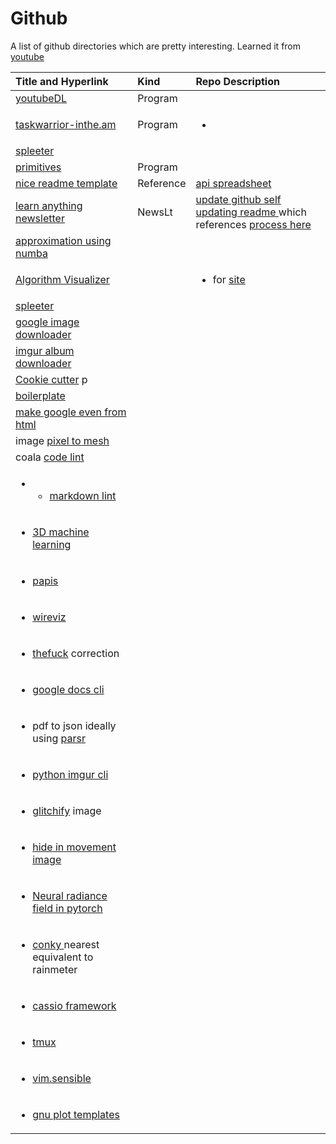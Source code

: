 # Github

A list of github directories which are pretty interesting. Learned it from [youtube](https://www.youtube.com/watch?v=rlO4OL7HrNw)

<table>
  <thead>
    <tr>
      <th style="text-align:left">Title and Hyperlink</th>
      <th style="text-align:left">Kind</th>
      <th style="text-align:left">Repo Description</th>
    </tr>
  </thead>
  <tbody>
    <tr>
      <td style="text-align:left"><a href="https://github.com/fent/node-ytdl-core">youtubeDL</a>
      </td>
      <td style="text-align:left">Program</td>
      <td style="text-align:left"></td>
    </tr>
    <tr>
      <td style="text-align:left"><a href="https://github.com/coddingtonbear/taskwarrior-inthe.am">taskwarrior-inthe.am</a>
      </td>
      <td style="text-align:left">Program</td>
      <td style="text-align:left">
        <ul>
          <li></li>
        </ul>
      </td>
    </tr>
    <tr>
      <td style="text-align:left"><a href="https://github.com/deezer/spleeter">spleeter</a>
      </td>
      <td style="text-align:left"></td>
      <td style="text-align:left"></td>
    </tr>
    <tr>
      <td style="text-align:left"><a href="https://github.com/fogleman/primitive">primitives</a>
      </td>
      <td style="text-align:left">Program</td>
      <td style="text-align:left"></td>
    </tr>
    <tr>
      <td style="text-align:left"><a href="https://gist.github.com/fvcproductions/1bfc2d4aecb01a834b46">nice readme template</a>
      </td>
      <td style="text-align:left">Reference</td>
      <td style="text-align:left"><a href="https://apispreadsheets.com/">api spreadsheet</a>
      </td>
    </tr>
    <tr>
      <td style="text-align:left"><a href="https://github.com/learn-anything/newsletters">learn anything newsletter</a>
      </td>
      <td style="text-align:left">NewsLt</td>
      <td style="text-align:left"><a href="https://simonwillison.net/2020/Jul/10/self-updating-profile-readme/">update github self updating readme </a>which
        references <a href="https://simonwillison.net/2020/Apr/20/self-rewriting-readme/">process here</a>
      </td>
    </tr>
    <tr>
      <td style="text-align:left"> <a href="https://github.com/j2kun/ellipse-approximation">approximation using numba</a> 
      </td>
      <td style="text-align:left"></td>
      <td style="text-align:left"></td>
    </tr>
    <tr>
      <td style="text-align:left"><a href="https://github.com/algorithm-visualizer/algorithm-visualizer">Algorithm Visualizer </a>
      </td>
      <td style="text-align:left"></td>
      <td style="text-align:left">
        <ul>
          <li>for <a href="https://algorithm-visualizer.org/">site</a>
          </li>
        </ul>
      </td>
    </tr>
    <tr>
      <td style="text-align:left"> <a href="https://github.com/deezer/spleeter">spleeter</a>
      </td>
      <td style="text-align:left"></td>
      <td style="text-align:left"></td>
    </tr>
    <tr>
      <td style="text-align:left"><a href="https://github.com/hardikvasa/google-images-download">google image downloader </a>
      </td>
      <td style="text-align:left"></td>
      <td style="text-align:left"></td>
    </tr>
    <tr>
      <td style="text-align:left"><a href="https://github.com/alexgisby/imgur-album-downloader/blob/master/imguralbum.py">imgur album downloader</a>
      </td>
      <td style="text-align:left"></td>
      <td style="text-align:left"></td>
    </tr>
    <tr>
      <td style="text-align:left"><a href="https://github.com/cookiecutter/cookiecutter">Cookie cutter</a> p</td>
      <td
      style="text-align:left"></td>
        <td style="text-align:left"></td>
    </tr>
    <tr>
      <td style="text-align:left"><a href="https://github.com/tmrts/boilr">boilerplate</a>
      </td>
      <td style="text-align:left"></td>
      <td style="text-align:left"></td>
    </tr>
    <tr>
      <td style="text-align:left"><a href="https://github.com/InteractionDesignFoundation/add-event-to-calendar-docs/blob/master/services/google.md">make google even from html</a>
      </td>
      <td style="text-align:left"></td>
      <td style="text-align:left"></td>
    </tr>
    <tr>
      <td style="text-align:left">image <a href="https://github.com/nywang16/Pixel2Mesh">pixel to mesh</a>
      </td>
      <td style="text-align:left"></td>
      <td style="text-align:left"></td>
    </tr>
    <tr>
      <td style="text-align:left">coala <a href="https://github.com/coala/coala">code lint</a>
      </td>
      <td style="text-align:left"></td>
      <td style="text-align:left"></td>
    </tr>
    <tr>
      <td style="text-align:left">
        <ul>
          <li>
            <ul>
              <li><a href="https://github.com/markdownlint/markdownlint">markdown lint</a>
              </li>
            </ul>
          </li>
        </ul>
      </td>
      <td style="text-align:left"></td>
      <td style="text-align:left"></td>
    </tr>
    <tr>
      <td style="text-align:left">
        <ul>
          <li><a href="https://github.com/timzhang642/3D-Machine-Learning">3D machine learning </a>
          </li>
        </ul>
      </td>
      <td style="text-align:left"></td>
      <td style="text-align:left"></td>
    </tr>
    <tr>
      <td style="text-align:left">
        <ul>
          <li> <a href="https://github.com/papis/papis">papis</a>
          </li>
        </ul>
      </td>
      <td style="text-align:left"></td>
      <td style="text-align:left"></td>
    </tr>
    <tr>
      <td style="text-align:left">
        <ul>
          <li><a href="https://github.com/formatc1702/WireViz">wireviz</a>
          </li>
        </ul>
      </td>
      <td style="text-align:left"></td>
      <td style="text-align:left"></td>
    </tr>
    <tr>
      <td style="text-align:left">
        <ul>
          <li><a href="https://github.com/nvbn/thefuck">thefuck</a> correction</li>
        </ul>
      </td>
      <td style="text-align:left"></td>
      <td style="text-align:left"></td>
    </tr>
    <tr>
      <td style="text-align:left">
        <ul>
          <li><a href="https://github.com/asoderman/docCLI">google docs cli</a>
          </li>
        </ul>
      </td>
      <td style="text-align:left"></td>
      <td style="text-align:left"></td>
    </tr>
    <tr>
      <td style="text-align:left">
        <ul>
          <li>pdf to json ideally using <a href="https://github.com/axa-group/Parsr">parsr</a>
          </li>
        </ul>
      </td>
      <td style="text-align:left"></td>
      <td style="text-align:left"></td>
    </tr>
    <tr>
      <td style="text-align:left">
        <ul>
          <li><a href="https://github.com/ueg1990/imgur-cli">python imgur cli </a>
          </li>
        </ul>
      </td>
      <td style="text-align:left"></td>
      <td style="text-align:left"></td>
    </tr>
    <tr>
      <td style="text-align:left">
        <ul>
          <li><a href="https://github.com/TotallyNotChase/glitch-this">glitchify</a> image</li>
        </ul>
      </td>
      <td style="text-align:left"></td>
      <td style="text-align:left"></td>
    </tr>
    <tr>
      <td style="text-align:left">
        <ul>
          <li><a href="https://github.com/ivanlen/hide_image">hide in movement image</a>
          </li>
        </ul>
      </td>
      <td style="text-align:left"></td>
      <td style="text-align:left"></td>
    </tr>
    <tr>
      <td style="text-align:left">
        <ul>
          <li><a href="https://github.com/yenchenlin/nerf-pytorch">Neural radiance field in pytorch</a>
          </li>
        </ul>
      </td>
      <td style="text-align:left"></td>
      <td style="text-align:left"></td>
    </tr>
    <tr>
      <td style="text-align:left">
        <ul>
          <li><a href="https://github.com/brndnmtthws/conky">conky </a>nearest equivalent
            to rainmeter</li>
        </ul>
      </td>
      <td style="text-align:left"></td>
      <td style="text-align:left"></td>
    </tr>
    <tr>
      <td style="text-align:left">
        <ul>
          <li><a href="https://github.com/meraki-analytics/cassiopeia">cassio framework</a>
          </li>
        </ul>
      </td>
      <td style="text-align:left"></td>
      <td style="text-align:left"></td>
    </tr>
    <tr>
      <td style="text-align:left">
        <ul>
          <li><a href="https://github.com/gpakosz/.tmux">tmux</a>
          </li>
        </ul>
      </td>
      <td style="text-align:left"></td>
      <td style="text-align:left"></td>
    </tr>
    <tr>
      <td style="text-align:left">
        <ul>
          <li><a href="https://github.com/tpope/vim-sensible">vim.sensible</a>
          </li>
        </ul>
      </td>
      <td style="text-align:left"></td>
      <td style="text-align:left"></td>
    </tr>
    <tr>
      <td style="text-align:left">
        <ul>
          <li><a href="https://github.com/hesstobi/Gnuplot-Templates">gnu plot templates</a>
          </li>
        </ul>
      </td>
      <td style="text-align:left"></td>
      <td style="text-align:left"></td>
    </tr>
  </tbody>
</table>

